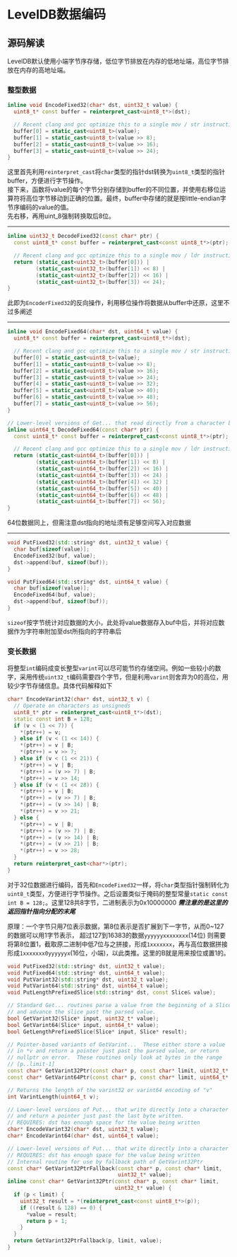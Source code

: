 # LevelDB数据编码

## 源码解读

LevelDB默认使用小端字节序存储，低位字节排放在内存的低地址端，高位字节排放在内存的高地址端。

### 整型数据

``` C++
inline void EncodeFixed32(char* dst, uint32_t value) {
  uint8_t* const buffer = reinterpret_cast<uint8_t*>(dst);

  // Recent clang and gcc optimize this to a single mov / str instruction.
  buffer[0] = static_cast<uint8_t>(value);
  buffer[1] = static_cast<uint8_t>(value >> 8);
  buffer[2] = static_cast<uint8_t>(value >> 16);
  buffer[3] = static_cast<uint8_t>(value >> 24);
}
```

这里首先利用`reinterpret_cast`将`char`类型的指针dst转换为`uint8_t`类型的指针buffer，方便进行字节操作。  
接下来，函数将value的每个字节分别存储到buffer的不同位置，并使用右移位运算符将高位字节移动到正确的位置。最终，buffer中存储的就是按little-endian字节序编码的value的值。  
先右移，再用uint_8强制转换取后8位。
***

``` C++
inline uint32_t DecodeFixed32(const char* ptr) {
  const uint8_t* const buffer = reinterpret_cast<const uint8_t*>(ptr);

  // Recent clang and gcc optimize this to a single mov / ldr instruction.
  return (static_cast<uint32_t>(buffer[0])) |
         (static_cast<uint32_t>(buffer[1]) << 8) |
         (static_cast<uint32_t>(buffer[2]) << 16) |
         (static_cast<uint32_t>(buffer[3]) << 24);
}
```

此即为`EncoderFixed32`的反向操作，利用移位操作将数据从buffer中还原，这里不过多阐述
***

``` C++
inline void EncodeFixed64(char* dst, uint64_t value) {
  uint8_t* const buffer = reinterpret_cast<uint8_t*>(dst);

  // Recent clang and gcc optimize this to a single mov / str instruction.
  buffer[0] = static_cast<uint8_t>(value);
  buffer[1] = static_cast<uint8_t>(value >> 8);
  buffer[2] = static_cast<uint8_t>(value >> 16);
  buffer[3] = static_cast<uint8_t>(value >> 24);
  buffer[4] = static_cast<uint8_t>(value >> 32);
  buffer[5] = static_cast<uint8_t>(value >> 40);
  buffer[6] = static_cast<uint8_t>(value >> 48);
  buffer[7] = static_cast<uint8_t>(value >> 56);
}

// Lower-level versions of Get... that read directly from a character buffer
inline uint64_t DecodeFixed64(const char* ptr) {
  const uint8_t* const buffer = reinterpret_cast<const uint8_t*>(ptr);

  // Recent clang and gcc optimize this to a single mov / ldr instruction.
  return (static_cast<uint64_t>(buffer[0])) |
         (static_cast<uint64_t>(buffer[1]) << 8) |
         (static_cast<uint64_t>(buffer[2]) << 16) |
         (static_cast<uint64_t>(buffer[3]) << 24) |
         (static_cast<uint64_t>(buffer[4]) << 32) |
         (static_cast<uint64_t>(buffer[5]) << 40) |
         (static_cast<uint64_t>(buffer[6]) << 48) |
         (static_cast<uint64_t>(buffer[7]) << 56);
}
```

64位数据同上，但需注意dst指向的地址须有足够空间写入对应数据
***

``` C++
void PutFixed32(std::string* dst, uint32_t value) {
  char buf[sizeof(value)];
  EncodeFixed32(buf, value);
  dst->append(buf, sizeof(buf));
}

void PutFixed64(std::string* dst, uint64_t value) {
  char buf[sizeof(value)];
  EncodeFixed64(buf, value);
  dst->append(buf, sizeof(buf));
}
```

`sizeof`按字节统计对应数据的大小，此处将value数据存入buf中后，并将对应数据作为字符串附加至dst所指向的字符串后

### 变长数据

将整型`int`编码成变长整型`varint`可以尽可能节约存储空间。例如一些较小的数字，采用传统`uint32_t`编码需要四个字节，但是利用`varint`则舍弃为0的高位，用较少字节存储信息。具体代码解释如下

``` C++
char* EncodeVarint32(char* dst, uint32_t v) {
  // Operate on characters as unsigneds
  uint8_t* ptr = reinterpret_cast<uint8_t*>(dst);
  static const int B = 128;
  if (v < (1 << 7)) {
    *(ptr++) = v;
  } else if (v < (1 << 14)) {
    *(ptr++) = v | B;
    *(ptr++) = v >> 7;
  } else if (v < (1 << 21)) {
    *(ptr++) = v | B;
    *(ptr++) = (v >> 7) | B;
    *(ptr++) = v >> 14;
  } else if (v < (1 << 28)) {
    *(ptr++) = v | B;
    *(ptr++) = (v >> 7) | B;
    *(ptr++) = (v >> 14) | B;
    *(ptr++) = v >> 21;
  } else {
    *(ptr++) = v | B;
    *(ptr++) = (v >> 7) | B;
    *(ptr++) = (v >> 14) | B;
    *(ptr++) = (v >> 21) | B;
    *(ptr++) = v >> 28;
  }
  return reinterpret_cast<char*>(ptr);
}
```
对于32位数据进行编码，首先和`EncodeFixed32`一样，将`char`类型指针强制转化为`uint8_t`类型，方便进行字节操作。之后设置类似于掩码的整型常量`static const int B = 128;`。这里128共8字节，二进制表示为0x10000000 ***需注意的是这里的返回指针指向分配的末尾***

原理：一个字节只用7位表示数据，第8位表示是否扩展到下一字节，从而0~127的数据可以用1字节表示，
超过127到16383的数据`yyyyyyxxxxxxxx`(14位)
则需要将第8位置1，截取原二进制中低7位与之拼接，形成`1xxxxxxx`，再与高位数据拼接
形成`1xxxxxxx0yyyyyyx`(16位，小端)，以此类推。这里的B就是用来按位或置1的。

``` C++
void PutFixed32(std::string* dst, uint32_t value);
void PutFixed64(std::string* dst, uint64_t value);
void PutVarint32(std::string* dst, uint32_t value);
void PutVarint64(std::string* dst, uint64_t value);
void PutLengthPrefixedSlice(std::string* dst, const Slice& value);

// Standard Get... routines parse a value from the beginning of a Slice
// and advance the slice past the parsed value.
bool GetVarint32(Slice* input, uint32_t* value);
bool GetVarint64(Slice* input, uint64_t* value);
bool GetLengthPrefixedSlice(Slice* input, Slice* result);

// Pointer-based variants of GetVarint...  These either store a value
// in *v and return a pointer just past the parsed value, or return
// nullptr on error.  These routines only look at bytes in the range
// [p..limit-1]
const char* GetVarint32Ptr(const char* p, const char* limit, uint32_t* v);
const char* GetVarint64Ptr(const char* p, const char* limit, uint64_t* v);

// Returns the length of the varint32 or varint64 encoding of "v"
int VarintLength(uint64_t v);

// Lower-level versions of Put... that write directly into a character buffer
// and return a pointer just past the last byte written.
// REQUIRES: dst has enough space for the value being written
char* EncodeVarint32(char* dst, uint32_t value);
char* EncodeVarint64(char* dst, uint64_t value);

// Lower-level versions of Put... that write directly into a character buffer
// REQUIRES: dst has enough space for the value being written
// Internal routine for use by fallback path of GetVarint32Ptr
const char* GetVarint32PtrFallback(const char* p, const char* limit,
                                   uint32_t* value);
inline const char* GetVarint32Ptr(const char* p, const char* limit,
                                  uint32_t* value) {
  if (p < limit) {
    uint32_t result = *(reinterpret_cast<const uint8_t*>(p));
    if ((result & 128) == 0) {
      *value = result;
      return p + 1;
    }
  }
  return GetVarint32PtrFallback(p, limit, value);
}
```
